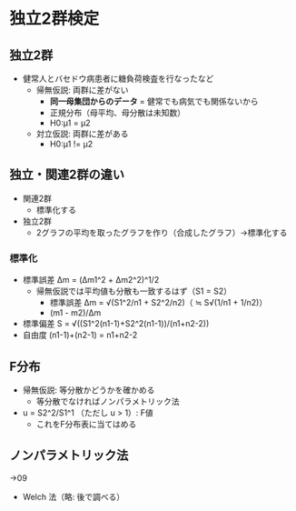 # 独立2群検定　　
## 独立2群
- 健常人とバセドウ病患者に糖負荷検査を行なったなど
	- 帰無仮説: 両群に差がない
		- **同一母集団からのデータ** = 健常でも病気でも関係ないから
		- 正規分布（母平均、母分散は未知数）
		- H0:μ1 = μ2
	- 対立仮説: 両群に差がある
		- H0:μ1 != μ2
  
## 独立・関連2群の違い  
- 関連2群
	- 標準化する
- 独立2群
	- 2グラフの平均を取ったグラフを作り（合成したグラフ）→標準化する

### 標準化
- 標準誤差 Δm = (Δm1^2 + Δm2^2)^1/2
	- 帰無仮説では平均値も分散も一致するはず（S1 = S2）
		- 標準誤差 Δm = √(S1^2/n1 + S2^2/n2)（  ≒ S√(1/n1 + 1/n2)）
		- (m1 - m2)/Δm
- 標準偏差 S = √((S1^2(n1-1)+S2^2(n1-1))/(n1+n2-2))
- 自由度 (n1-1)+(n2-1) = n1+n2-2 

## F分布
- 帰無仮説: 等分散かどうかを確かめる
	- 等分散でなければノンパラメトリック法
- u = S2^2/S1^1 （ただし u > 1）: F値
	- これをF分布表に当てはめる

## ノンパラメトリック法
→09
- Welch 法（略: 後で調べる）